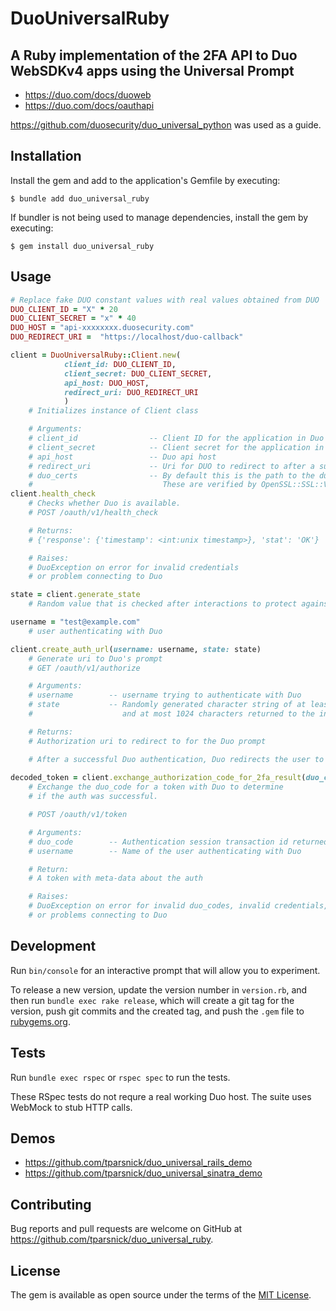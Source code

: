 # DuoUniversalRuby

## A Ruby implementation of the 2FA API to Duo WebSDKv4 apps using the Universal Prompt
- https://duo.com/docs/duoweb
- https://duo.com/docs/oauthapi

https://github.com/duosecurity/duo_universal_python was used as a guide.

## Installation

Install the gem and add to the application's Gemfile by executing:

    $ bundle add duo_universal_ruby

If bundler is not being used to manage dependencies, install the gem by executing:

    $ gem install duo_universal_ruby

## Usage

```ruby
# Replace fake DUO constant values with real values obtained from DUO
DUO_CLIENT_ID = "X" * 20
DUO_CLIENT_SECRET = "x" * 40
DUO_HOST = "api-xxxxxxxx.duosecurity.com"
DUO_REDIRECT_URI =  "https://localhost/duo-callback"

client = DuoUniversalRuby::Client.new(
            client_id: DUO_CLIENT_ID,
            client_secret: DUO_CLIENT_SECRET,
            api_host: DUO_HOST,
            redirect_uri: DUO_REDIRECT_URI
            )
    # Initializes instance of Client class

    # Arguments:
    # client_id                -- Client ID for the application in Duo
    # client_secret            -- Client secret for the application in Duo
    # api_host                 -- Duo api host
    # redirect_uri             -- Uri for DUO to redirect to after a successful 2FA
    # duo_certs                -- By default this is the path to the duo certs defined by DuoUniversalRuby::DEFAULT_CA_CERT_PATH.
    #                             These are verified by OpenSSL::SSL::VERIFY_PEER. To disable peer verification, use 'DISABLE'.
client.health_check
    # Checks whether Duo is available.
    # POST /oauth/v1/health_check

    # Returns:
    # {'response': {'timestamp': <int:unix timestamp>}, 'stat': 'OK'}

    # Raises:
    # DuoException on error for invalid credentials
    # or problem connecting to Duo

state = client.generate_state
    # Random value that is checked after interactions to protect against CSRF attacks

username = "test@example.com"
    # user authenticating with Duo

client.create_auth_url(username: username, state: state)
    # Generate uri to Duo's prompt
    # GET /oauth/v1/authorize

    # Arguments:
    # username        -- username trying to authenticate with Duo
    # state           -- Randomly generated character string of at least 16
    #                    and at most 1024 characters returned to the integration by Duo after 2FA

    # Returns:
    # Authorization uri to redirect to for the Duo prompt

    # After a successful Duo authentication, Duo redirects the user to the redirect_uri, e.g. /duo_callback with the params: duo_code and state
    
decoded_token = client.exchange_authorization_code_for_2fa_result(duo_code: duo_code, username: username)
    # Exchange the duo_code for a token with Duo to determine
    # if the auth was successful.

    # POST /oauth/v1/token

    # Arguments:
    # duo_code        -- Authentication session transaction id returned by Duo
    # username        -- Name of the user authenticating with Duo

    # Return:
    # A token with meta-data about the auth

    # Raises:
    # DuoException on error for invalid duo_codes, invalid credentials,
    # or problems connecting to Duo

```

## Development

Run `bin/console` for an interactive prompt that will allow you to experiment.

To release a new version, update the version number in `version.rb`, and then run `bundle exec rake release`, which will create a git tag for the version, push git commits and the created tag, and push the `.gem` file to [rubygems.org](https://rubygems.org).

## Tests

Run `bundle exec rspec`  or `rspec spec` to run the tests.

These RSpec tests do not requre a real working Duo host.  The suite uses WebMock to stub HTTP calls.

## Demos
- https://github.com/tparsnick/duo_universal_rails_demo
- https://github.com/tparsnick/duo_universal_sinatra_demo

## Contributing

Bug reports and pull requests are welcome on GitHub at https://github.com/tparsnick/duo_universal_ruby.

## License

The gem is available as open source under the terms of the [MIT License](https://opensource.org/licenses/MIT).

